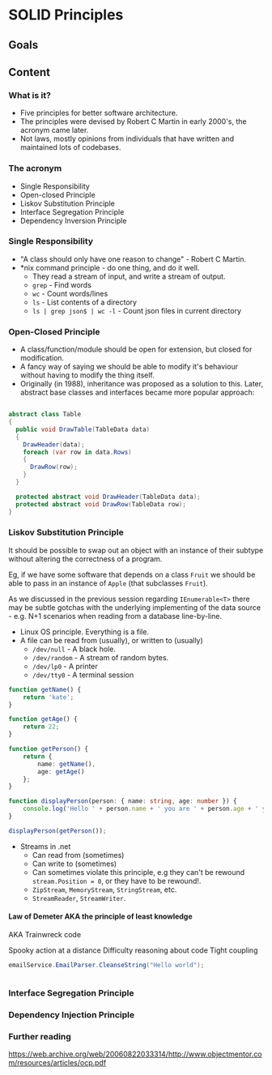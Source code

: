 # SOLID Principles

## Goals

## Content

### What is it?

- Five principles for better software architecture.
- The principles were devised by Robert C Martin in early 2000's, the acronym came later.
- Not laws, mostly opinions from individuals that have written and maintained lots of codebases.

### The acronym

- Single Responsibility
- Open-closed Principle
- Liskov Substitution Principle
- Interface Segregation Principle
- Dependency Inversion Principle

### Single Responsibility

- "A class should only have one reason to change" - Robert C Martin.
- *nix command principle - do one thing, and do it well.
  - They read a stream of input, and write a stream of output.
  - `grep` - Find words
  - `wc` - Count words/lines
  - `ls` - List contents of a directory
  - `ls | grep json$ | wc -l` - Count json files in current directory

### Open-Closed Principle

- A class/function/module should be open for extension, but closed for modification.
- A fancy way of saying we should be able to modify it's behaviour without having to modify the thing itself.
- Originally (in 1988), inheritance was proposed as a solution to this. Later, abstract base classes and interfaces became more popular approach:

```csharp

abstract class Table
{
  public void DrawTable(TableData data)
  {
    DrawHeader(data);
    foreach (var row in data.Rows)
    {
      DrawRow(row);
    }
  }

  protected abstract void DrawHeader(TableData data);
  protected abstract void DrawRow(TableData row);
}

```

### Liskov Substitution Principle

It should be possible to swap out an object with an instance of their subtype without altering the correctness of a program.

Eg, if we have some software that depends on a class `Fruit` we should be able to pass in an instance of `Apple` (that subclasses `Fruit`).

As we discussed in the previous session regarding `IEnumerable<T>` there may be subtle gotchas with the underlying implementing of the data source - e.g. N+1 scenarios when reading from a database line-by-line.

- Linux OS principle. Everything is a file.
- A file can be read from (usually), or written to (usually)
  - `/dev/null` - A black hole.
  - `/dev/random` - A stream of random bytes.
  - `/dev/lp0` - A printer
  - `/dev/tty0` - A terminal session

```typescript
function getName() {
    return 'kate';
}

function getAge() {
    return 22;
}

function getPerson() {
    return {
        name: getName(),
        age: getAge()
    };
}

function displayPerson(person: { name: string, age: number }) {
    console.log('Hello ' + person.name + ' you are ' + person.age + ' years old!');
}

displayPerson(getPerson());
```

- Streams in .net
  - Can read from (sometimes)
  - Can write to (sometimes)
  - Can sometimes violate this principle, e.g they can't be rewound `stream.Position = 0`, or they have to be rewound!.
  - `ZipStream`, `MemoryStream`, `StringStream`, etc.
  - `StreamReader`, `StreamWriter`.

#### Law of Demeter AKA the principle of least knowledge

AKA Trainwreck code

Spooky action at a distance
Difficulty reasoning about code
Tight coupling

```csharp
emailService.EmailParser.CleanseString("Hello world");
```

```

```

### Interface Segregation Principle

### Dependency Injection Principle



### Further reading

https://web.archive.org/web/20060822033314/http://www.objectmentor.com/resources/articles/ocp.pdf